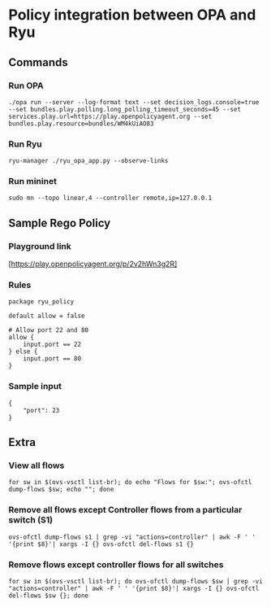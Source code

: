 # Policy integration between OPA and Ryu
## Commands
### Run OPA
```
./opa run --server --log-format text --set decision_logs.console=true --set bundles.play.polling.long_polling_timeout_seconds=45 --set services.play.url=https://play.openpolicyagent.org --set bundles.play.resource=bundles/WM4kUiAO83
```
### Run Ryu
```
ryu-manager ./ryu_opa_app.py --observe-links
```
### Run mininet
```
sudo mn --topo linear,4 --controller remote,ip=127.0.0.1
```

## Sample Rego Policy
### Playground link
[https://play.openpolicyagent.org/p/2v2hWn3g2R]
### Rules
```
package ryu_policy

default allow = false

# Allow port 22 and 80
allow {
    input.port == 22
} else {
    input.port == 80
}
```
### Sample input
```
{
    "port": 23
}
```

## Extra
### View all flows
```
for sw in $(ovs-vsctl list-br); do echo "Flows for $sw:"; ovs-ofctl dump-flows $sw; echo ""; done
```
### Remove all flows except Controller flows from a particular switch (S1)
```
ovs-ofctl dump-flows s1 | grep -vi "actions=controller" | awk -F ' ' '{print $8}'| xargs -I {} ovs-ofctl del-flows s1 {}
```
### Remove flows except controller flows for all switches
```
for sw in $(ovs-vsctl list-br); do ovs-ofctl dump-flows $sw | grep -vi "actions=controller" | awk -F ' ' '{print $8}'| xargs -I {} ovs-ofctl del-flows $sw {}; done
```
